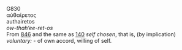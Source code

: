 <body>
  <p>G830<br>  αὐθαίρετος  <br> authairetos  <br><i>ow-thah‘ee-ret-os </i><br>From <a href="g0846.htm">846</a> and the same as <a href="g0140.htm">140</a>  <i>self</i> <i>chosen</i>, that is, (by implication) <i>voluntary:</i> - of own accord, willing of self.<br></p>
 </body>